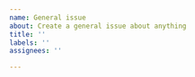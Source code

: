 ```yaml
---
name: General issue
about: Create a general issue about anything
title: ''
labels: ''
assignees: ''

---
```



